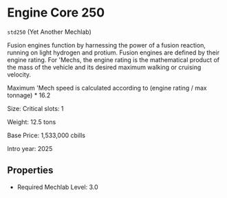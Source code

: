 # Engine Core 250

`std250` (Yet Another Mechlab)

Fusion engines function by harnessing the power of a fusion reaction, running on light hydrogen and protium. Fusion engines are defined by their engine rating. For 'Mechs, the engine rating is the mathematical product of the mass of the vehicle and its desired maximum walking or cruising velocity.

Maximum 'Mech speed is calculated according to (engine rating / max tonnage) * 16.2

Size: Critical slots: 1

Weight: 12.5 tons

Base Price: 1,533,000 cbills

Intro year: 2025

## Properties
* Required Mechlab Level: 3.0 
